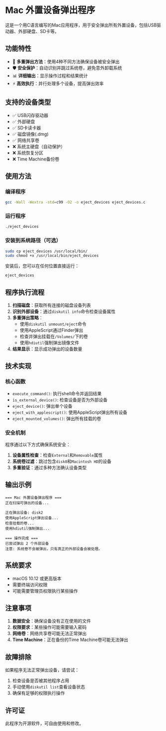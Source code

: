 # Mac 外置设备弹出程序

这是一个用C语言编写的Mac应用程序，用于安全弹出所有外置设备，包括USB驱动器、外部硬盘、SD卡等。

## 功能特性

- 🔄 **多重弹出方法**：使用4种不同方法确保设备被安全弹出
- 🛡️ **安全保护**：自动识别并跳过系统卷，避免意外卸载系统
- 📊 **详细输出**：显示操作过程和结果统计
- ⚡ **高效执行**：并行处理多个设备，提高弹出效率

## 支持的设备类型

- ✅ USB闪存驱动器
- ✅ 外部硬盘
- ✅ SD卡读卡器
- ✅ 磁盘镜像(.dmg)
- ✅ 网络共享卷
- ❌ 系统主硬盘（自动保护）
- ❌ 系统恢复分区
- ❌ Time Machine备份卷

## 使用方法

### 编译程序

```bash
gcc -Wall -Wextra -std=c99 -O2 -o eject_devices eject_devices.c
```

### 运行程序

```bash
./eject_devices
```

### 安装到系统路径（可选）

```bash
sudo cp eject_devices /usr/local/bin/
sudo chmod +x /usr/local/bin/eject_devices
```

安装后，您可以在任何位置直接运行：

```bash
eject_devices
```

## 程序执行流程

1. **扫描磁盘**：获取所有连接的磁盘设备列表
2. **识别外部设备**：通过`diskutil info`命令检查设备属性
3. **多重弹出策略**：
   - 使用`diskutil unmount/eject`命令
   - 使用AppleScript通过Finder弹出
   - 检查并弹出挂载在`/Volumes/`下的卷
   - 使用`hdiutil`强制弹出镜像文件
4. **结果显示**：显示成功弹出的设备数量

## 技术实现

### 核心函数

- `execute_command()`: 执行shell命令并返回结果
- `is_external_device()`: 检查设备是否为外部设备
- `eject_device()`: 弹出单个设备
- `eject_with_applescript()`: 使用AppleScript弹出所有设备
- `eject_mounted_volumes()`: 弹出所有挂载的卷

### 安全机制

程序通过以下方式确保系统安全：

1. **设备属性检查**：检查`External`和`Removable`属性
2. **系统卷过滤**：跳过包含`disk0`和`Macintosh HD`的设备
3. **多重验证**：通过多种方法确认设备类型

## 输出示例

```
=== Mac 外置设备弹出程序 ===
正在扫描可弹出的设备...

正在弹出设备: disk2
使用AppleScript弹出设备...
检查挂载的卷...
使用hdiutil强制弹出...

=== 操作完成 ===
已尝试弹出 2 个外部设备
注意: 系统卷不会被弹出，只有真正的外部设备会被处理。
```

## 系统要求

- macOS 10.12 或更高版本
- 需要终端访问权限
- 可能需要管理员权限执行某些操作

## 注意事项

1. **数据安全**：确保设备没有正在使用的文件
2. **权限要求**：某些操作可能需要输入密码
3. **网络卷**：网络共享卷可能无法正常弹出
4. **Time Machine**：正在备份的Time Machine卷可能无法弹出

## 故障排除

如果程序无法正常弹出设备，请尝试：

1. 检查设备是否被其他程序占用
2. 手动使用`diskutil list`查看设备状态
3. 确保有足够的权限执行操作

## 许可证

此程序为开源软件，可自由使用和修改。